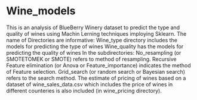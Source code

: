 # Wine_models
This is an analysis of BlueBerry Winery dataset to predict the type and quality of wines using Machin Lerning techniques imploying Sklearn.
The name of Directories are informative:
Wine_type directory includes the models for predicting the type of wines
Wine_quality has the models for predicting the quality of wines
In the subdirectories:
No_resampling (or SMOTETOMEK or SMOTE) refers to method of resampling.
Recursive Feature elimination (or Anova or Feature_importance) indicates the method of Feature selection.
Grid_search (or random search or Bayesian search) refers to the search method.
The estimate of pricing of wines based on a dataset of wine_sales_data.csv which includes the price of wines in different counteries is also included (in wine_pricing directory).
